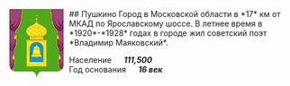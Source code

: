 <!--2025-03-10 01:12:44-->
<img src="./Pushkino.png" width="96px" align=left style="margin-right:10px">
## Пушкино
Город в Московской области в *17* км от МКАД по Ярославскому шоссе.
В летнее время в *1920*-*1928* годах в городе жил советский поэт *Владимир Маяковский*.

Население &emsp; ***111,500*** &emsp;<br>
Год&nbsp;основания &emsp; ***16 век***